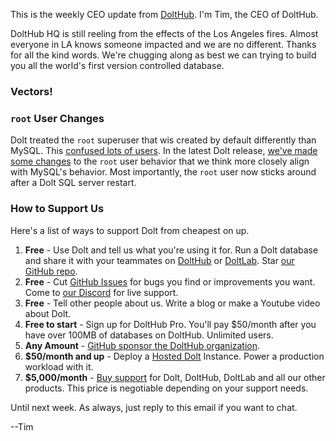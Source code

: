 This is the weekly CEO update from [DoltHub](https://www.dolthub.com/). I'm Tim, the CEO of DoltHub. 

DoltHub HQ is still reeling from the effects of the Los Angeles fires. Almost everyone in LA knows someone impacted and we are no different. Thanks for all the kind words. We're chugging along as best we can trying to build you all the world's first version controlled database.

### Vectors!



### `root` User Changes 

Dolt treated the `root` superuser that wis created by default differently than MySQL. This [confused lots of users](https://github.com/dolthub/dolt/issues/5759). In the latest Dolt release, [we've made some changes](https://www.dolthub.com/blog/2025-01-15-root-superuser-change/) to the `root` user behavior that we think more closely align with MySQL's behavior. Most importantly, the `root` user now sticks around after a Dolt SQL server restart. 

### How to Support Us

Here's a list of ways to support Dolt from cheapest on up.

1. **Free** - Use Dolt and tell us what you're using it for. Run a Dolt database and share it with your teammates on [DoltHub](https://www.dolthub.com) or [DoltLab](https://www.doltlab.com). Star [our GitHub repo](https://github.com/dolthub/dolt).
2. **Free** - Cut [GitHub Issues](https://github.com/dolthub/dolt/issues) for bugs you find or improvements you want. Come to [our Discord](https://discord.com/invite/RFwfYpu) for live support.
3. **Free** - Tell other people about us. Write a blog or make a Youtube video about Dolt.
3. **Free to start** - Sign up for DoltHub Pro. You'll pay $50/month after you have over 100MB of databases on DoltHub. Unlimited users.
4. **Any Amount** - [GitHub sponsor the DoltHub organization](https://github.com/sponsors/dolthub).
5. **$50/month and up** - Deploy a [Hosted Dolt](https://hosted.doltdb.com) Instance. Power a production workload with it.
6. **$5,000/month** - [Buy support](https://www.dolthub.com/pricing) for Dolt, DoltHub, DoltLab and all our other products. This price is negotiable depending on your support needs.

Until next week. As always, just reply to this email if you want to chat.

--Tim